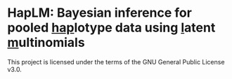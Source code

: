 # HapLM: Bayesian inference for pooled <ins>hap</ins>lotype data using <ins>l</ins>atent <ins>m</ins>ultinomials

This project is licensed under the terms of the GNU General Public License v3.0.
